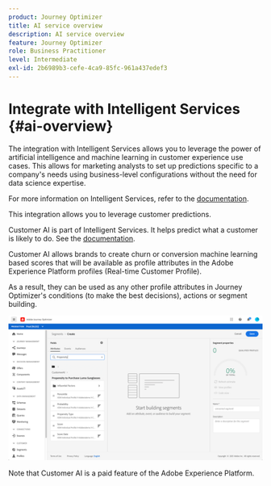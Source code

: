 ```yaml
---
product: Journey Optimizer
title: AI service overview
description: AI service overview
feature: Journey Optimizer
role: Business Practitioner
level: Intermediate
exl-id: 2b6989b3-cefe-4ca9-85fc-961a437edef3
---
```

# Integrate with Intelligent Services {#ai-overview}

The integration with Intelligent Services allows you to leverage the power of artificial intelligence and machine learning in customer experience use cases. This allows for marketing analysts to set up predictions specific to a company's needs using business-level configurations without the need for data science expertise.

For more information on Intelligent Services, refer to the [documentation](https://experienceleague.adobe.com/docs/experience-platform/intelligent-services/home.html).  

This integration allows you to leverage customer predictions.

Customer AI is part of Intelligent Services. It helps predict what a customer is likely to do. See the [documentation](https://experienceleague.adobe.com/docs/experience-platform/intelligent-services/customer-ai/overview.html).  

Customer AI allows brands to create churn or conversion machine learning based scores that will be available as profile attributes in the Adobe Experience Platform profiles (Real-time Customer Profile).

As a result, they can be used as any other profile attributes in Journey Optimizer's conditions (to make the best decisions), actions or segment building. 

![](../assets/customer-ai.png)

Note that Customer AI is a paid feature of the Adobe Experience Platform.